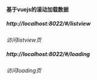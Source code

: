 #### 基于vuejs的滚动加载数据

##### http://localhost:8022/#/listview  
*访问listview页*  
##### http://localhost:8022/#/loading   
*访问loading页*